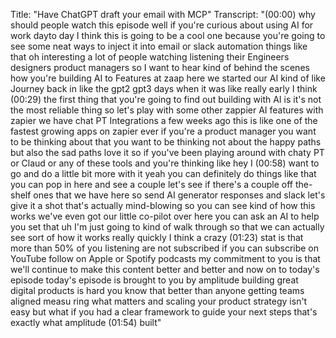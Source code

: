 Title: "Have ChatGPT draft your email with MCP"
Transcript: "(00:00) why should people watch this episode well if you're curious about using AI for work dayto day I think this is going to be a cool one because you're going to see some neat ways to inject it into email or slack automation things like that oh interesting a lot of people watching listening their Engineers designers product managers so I want to hear kind of behind the scenes how you're building AI to Features at zaap here we started our AI kind of like Journey back in like the gpt2 gpt3 days when it was like really early I think (00:29) the first thing that you're going to find out building with AI is it's not the most reliable thing so let's play with some other zappier AI features with zapier we have chat PT Integrations a few weeks ago this is like one of the fastest growing apps on zapier ever if you're a product manager you want to be thinking about that you want to be thinking not about the happy paths but also the sad paths love it so if you've been playing around with chaty PT or Claud or any of these tools and you're thinking like hey I (00:58) want to go and do a little bit more with it yeah you can definitely do things like that you can pop in here and see a couple let's see if there's a couple off the-shelf ones that we have here so send AI generator responses and slack let's give it a shot that's actually mind-blowing so you can see kind of how this works we've even got our little co-pilot over here you can ask an AI to help you set that uh I'm just going to kind of walk through so that we can actually see sort of how it works really quickly I think a crazy (01:23) stat is that more than 50% of you listening are not subscribed if you can subscribe on YouTube follow on Apple or Spotify podcasts my commitment to you is that we'll continue to make this content better and better and now on to today's episode today's episode is brought to you by amplitude building great digital products is hard you know that better than anyone getting teams aligned measu ring what matters and scaling your product strategy isn't easy but what if you had a clear framework to guide your next steps that's exactly what amplitude (01:54) built" 